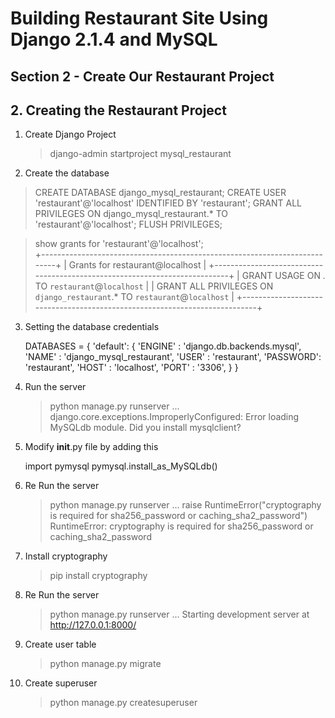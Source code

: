 # Building Restaurant Site Using Django 2.1.4 and MySQL

## Section 2 - Create Our Restaurant Project

## 2. Creating the Restaurant Project

1. Create Django Project

	> django-admin startproject mysql_restaurant

2. Create the database

  > CREATE DATABASE django_mysql_restaurant;
  > CREATE USER 'restaurant'@'localhost' IDENTIFIED BY 'restaurant';
  > GRANT ALL PRIVILEGES ON django_mysql_restaurant.* TO 'restaurant'@'localhost';
  > FLUSH PRIVILEGES;

  > show grants for 'restaurant'@'localhost';                             
	+---------------------------------------------------------------------------+
	| Grants for restaurant@localhost                                           |
	+---------------------------------------------------------------------------+
	| GRANT USAGE ON *.* TO `restaurant`@`localhost`                            |
	| GRANT ALL PRIVILEGES ON `django_restaurant`.* TO `restaurant`@`localhost` |
	+---------------------------------------------------------------------------+

3. Setting the database credentials

	DATABASES = {
    'default': {
        'ENGINE'	: 'django.db.backends.mysql',
        'NAME'		: 'django_mysql_restaurant',
        'USER'		: 'restaurant',
        'PASSWORD': 'restaurant',
        'HOST'		: 'localhost',
        'PORT'		: '3306',
    }
	}		

4. Run the server

	> python manage.py runserver
	...
	django.core.exceptions.ImproperlyConfigured: Error loading MySQLdb module.
	Did you install mysqlclient?

5. Modify __init__.py file by adding this

	import pymysql
	pymysql.install_as_MySQLdb()

5. Re Run the server

	> python manage.py runserver
	...
	raise RuntimeError("cryptography is required for sha256_password or caching_sha2_password")
	RuntimeError: cryptography is required for sha256_password or caching_sha2_password

6. Install cryptography

	> pip install cryptography

7. Re Run the server

	> python manage.py runserver
	...
	Starting development server at http://127.0.0.1:8000/

8. Create user table

	> python manage.py migrate

9. Create superuser

	> python manage.py createsuperuser
